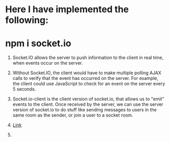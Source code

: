  # Here I have implemented the following:

 # npm i socket.io
 
 1. Socket.IO allows the server to push information to the client in real time, when events occur on the server.

 2. Without Socket.IO, the client would have to make multiple polling AJAX calls to verify that the event has occurred on the server. For example, the client could use JavaScript to check for an event on the server every 5 seconds.

 3. Socket.io-client is the client version of socket.io, that allows us to "emit" events to the client. Once received by the server, we can use the server version of socket.io to do stuff like sending messages to users in the same room as the sender, or join a user to a socket room.

 4. [Link][def]

[def]: https://www.freecodecamp.org/news/build-a-realtime-chat-app-with-react-express-socketio-and-harperdb/

5. 